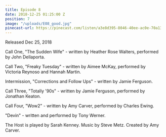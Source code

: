 ```yaml
---
title: Episode 8
date: 2018-12-25 01:25:00 Z
position: 7
image: "/uploads/E08_good.jpg"
pinecast-url: https://pinecast.com/listen/a3e8d395-8046-40ee-ac0e-70a13372b85d.mp3
---
```


Released Dec 25, 2018

Call One, "The Sudden Wife" - written by Heather Rose Walters, performed by John Dellaporta.

Call Two, "Freaky Tuesday" - written by Aimee McKay, performed by Victoria Reynoso and Hannah Martin.

Intermission, "Corrections and Follow Ups" - written by Jamie Ferguson.

Call Three, "Totally '90s" - written by Jamie Ferguson, performed by Jonathan Keaton.

Call Four, "Wow2" - written by Amy Carver, performed by Charles Ewing.

"Devin" - written and performed by Tony Werner.

The Host is played by Sarah Kenney. Music by Steve Metz. Created by Amy Carver.